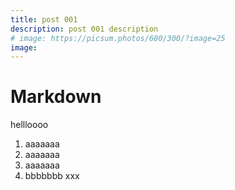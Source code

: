 ```yaml
---
title: post 001
description: post 001 description
# image: https://picsum.photos/600/300/?image=25
image: 
---
```


# Markdown

hellloooo

1. aaaaaaa
1. aaaaaaa
1. aaaaaaa
2. bbbbbbb
xxx
